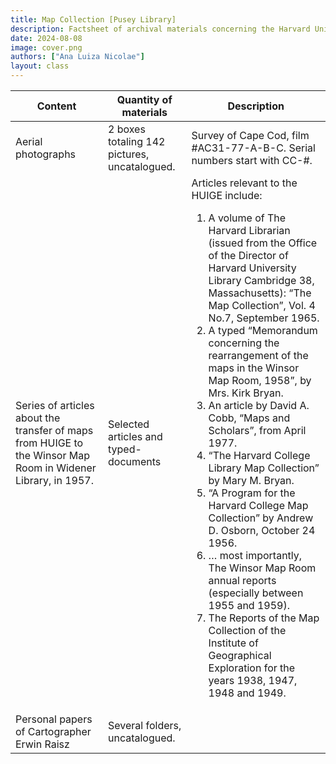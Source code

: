 ```yaml
---
title: Map Collection [Pusey Library]
description: Factsheet of archival materials concerning the Harvard University Institute of Geographical Exploration held by the Harvard Map Collection.
date: 2024-08-08
image: cover.png
authors: ["Ana Luiza Nicolae"]
layout: class
---
```


| Content | Quantity of materials | Description |
| --- | --- | --- |
| Aerial photographs  | 2 boxes totaling 142 pictures, uncatalogued. | Survey of Cape Cod, film #AC31-77-A-B-C. Serial numbers start with CC-#. |
| Series of articles about the transfer of maps from HUIGE to the Winsor Map Room in Widener Library, in 1957. | Selected articles and typed-documents | Articles relevant to the HUIGE include: <ol><li>A volume of The Harvard Librarian (issued from the Office of the Director of Harvard University Library Cambridge 38, Massachusetts): “The Map Collection”, Vol. 4 No.7, September 1965. </li><li>A typed “Memorandum concerning the rearrangement of the maps in the Winsor Map Room, 1958”, by Mrs. Kirk Bryan.</li><li>An article by David A. Cobb, “Maps and Scholars”, from April 1977.</li><li>“The Harvard College Library Map Collection” by Mary M. Bryan.</li><li>“A Program for the Harvard College Map Collection” by Andrew D. Osborn, October 24 1956.</li><li>… most importantly, The Winsor Map Room annual reports (especially between 1955 and 1959).</li><li>The Reports of the Map Collection of the Institute of Geographical Exploration for the years 1938, 1947, 1948 and 1949.</li> </ol> 
| Personal papers of Cartographer Erwin Raisz | Several folders, uncatalogued. |  |